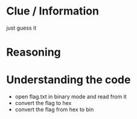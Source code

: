 # Clue / Information
just guess it

# Reasoning

# Understanding the code
- open flag.txt in binary mode and read from it
- convert the flag to hex
- convert the flag from hex to bin